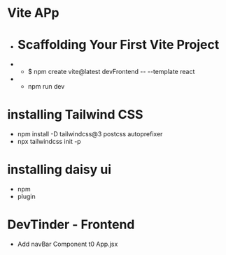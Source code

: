 # Vite APp
- # Scaffolding Your First Vite Project
- - $ npm create vite@latest devFrontend -- --template react
- - npm run dev

# installing Tailwind CSS
- npm install -D tailwindcss@3 postcss autoprefixer
- npx tailwindcss init -p

# installing daisy ui
- npm
- plugin

# DevTinder - Frontend
- Add navBar Component t0 App.jsx